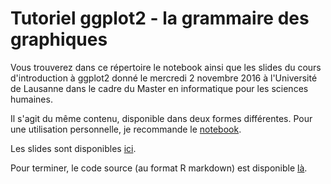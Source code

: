 # Tutoriel ggplot2 - la grammaire des graphiques

Vous trouverez dans ce répertoire le notebook ainsi que les slides du cours d'introduction à ggplot2 donné le mercredi 2 novembre 2016 à l'Université de Lausanne dans le cadre du Master en informatique pour les sciences humaines.

Il s'agit du même contenu, disponible dans deux formes différentes. Pour une utilisation personnelle, je recommande le [notebook](https://yrochat.github.io/ggplot2_tuto/ggplot2.nb.html).

Les slides sont disponibles [ici](https://yrochat.github.io/ggplot2_tuto).

Pour terminer, le code source (au format R markdown) est disponible [là](https://github.com/yrochat/ggplot2_tuto/blob/gh-pages/ggplot2.Rmd).
